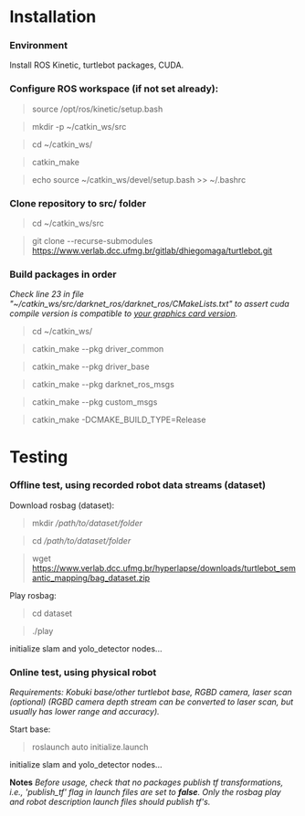 # Installation

### Environment

Install ROS Kinetic, turtlebot packages, CUDA. 

### Configure ROS workspace (if not set already): 

>source /opt/ros/kinetic/setup.bash

>mkdir -p ~/catkin_ws/src

>cd ~/catkin_ws/

>catkin_make

>echo source ~/catkin_ws/devel/setup.bash >> ~/.bashrc

### Clone repository to src/ folder

>cd ~/catkin_ws/src

>git clone --recurse-submodules https://www.verlab.dcc.ufmg.br/gitlab/dhiegomaga/turtlebot.git

### Build packages in order
*Check line 23 in file "~/catkin_ws/src/darknet_ros/darknet_ros/CMakeLists.txt" to assert cuda compile version is compatible to [your graphics card version](https://developer.nvidia.com/cuda-gpus).*

>cd ~/catkin_ws/

>catkin_make --pkg driver_common

>catkin_make --pkg driver_base

>catkin_make --pkg darknet_ros_msgs

>catkin_make --pkg custom_msgs

>catkin_make -DCMAKE_BUILD_TYPE=Release

# Testing

### Offline test, using recorded robot data streams (dataset)

Download rosbag (dataset):

>mkdir _/path/to/dataset/folder_

>cd _/path/to/dataset/folder_

>wget https://www.verlab.dcc.ufmg.br/hyperlapse/downloads/turtlebot_semantic_mapping/bag_dataset.zip

Play rosbag:

>cd dataset

>./play

initialize slam and yolo_detector nodes... 

### Online test, using physical robot

_Requirements: Kobuki base/other turtlebot base, RGBD camera, laser scan (optional) (RGBD camera depth stream can be converted to laser scan, but usually has lower range and accuracy)._

Start base: 

>roslaunch auto initialize.launch

initialize slam and yolo_detector nodes... 

**Notes**
*Before usage, check that no packages publish tf transformations, i.e., 'publish_tf' flag in launch files are set to **false**. Only the rosbag play and robot description launch files should publish tf's.*

